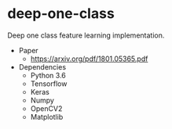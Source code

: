 # deep-one-class
Deep one class feature learning implementation.

* Paper
    * https://arxiv.org/pdf/1801.05365.pdf
* Dependencies
    * Python 3.6
    * Tensorflow
    * Keras
    * Numpy
    * OpenCV2
    * Matplotlib
